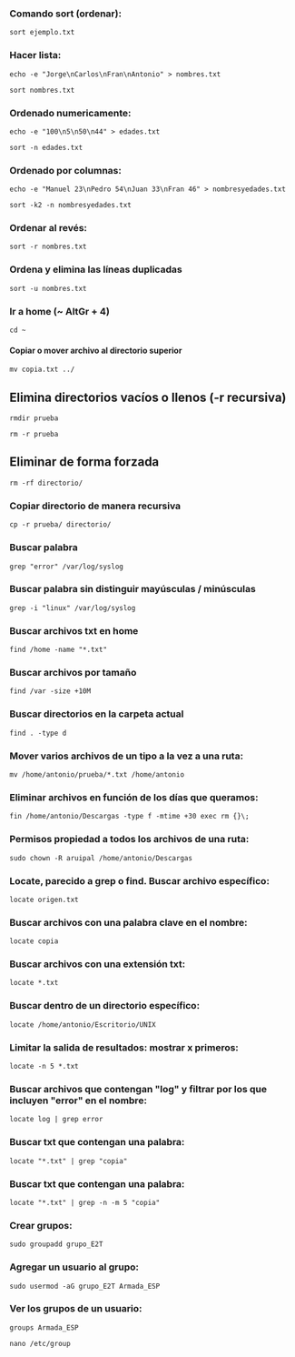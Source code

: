 ### Comando sort (ordenar):
<pre><code id="codigo">sort ejemplo.txt</code></pre>
### Hacer lista:
<pre><code id="codigo">echo -e "Jorge\nCarlos\nFran\nAntonio" > nombres.txt</code></pre>
<pre><code id="codigo">sort nombres.txt</code></pre>
### Ordenado numericamente:
<pre><code id="codigo">echo -e "100\n5\n50\n44" > edades.txt</code></pre>
<pre><code id="codigo">sort -n edades.txt</code></pre>
### Ordenado por columnas:
<pre><code id="codigo">echo -e "Manuel 23\nPedro 54\nJuan 33\nFran 46" > nombresyedades.txt</code></pre>
<pre><code id="codigo">sort -k2 -n nombresyedades.txt</code></pre>
### Ordenar al revés:
<pre><code id="codigo">sort -r nombres.txt</code></pre>
### Ordena y elimina las líneas duplicadas
<pre><code id="codigo">sort -u nombres.txt</code></pre>
### Ir a home (~ AltGr + 4)
<pre><code id="codigo">cd ~</code></pre>
#### Copiar o mover archivo al directorio superior
<pre><code id="codigo">mv copia.txt ../</code></pre>
## Elimina directorios vacíos o llenos (-r recursiva)
<pre><code id="codigo">rmdir prueba</code></pre>
<pre><code id="codigo">rm -r prueba</code></pre>
## Eliminar de forma forzada
<pre><code id="codigo">rm -rf directorio/</code></pre>
### Copiar directorio de manera recursiva
<pre><code id="codigo">cp -r prueba/ directorio/</code></pre>
### Buscar palabra
<pre><code id="codigo">grep "error" /var/log/syslog</code></pre>
### Buscar palabra sin distinguir mayúsculas / minúsculas
<pre><code id="codigo">grep -i "linux" /var/log/syslog</code></pre>
### Buscar archivos txt en home
<pre><code id="codigo">find /home -name "*.txt"</code></pre>
### Buscar archivos por tamaño
<pre><code id="codigo">find /var -size +10M</code></pre>
### Buscar directorios en la carpeta actual
<pre><code id="codigo">find . -type d</code></pre>
### Mover varios archivos de un tipo a la vez a una ruta:
<pre><code id="codigo">mv /home/antonio/prueba/*.txt /home/antonio</code></pre>
### Eliminar archivos en función de los días que queramos:
<pre><code id="codigo">fin /home/antonio/Descargas -type f -mtime +30 exec rm {}\;</code></pre>
### Permisos propiedad a todos los archivos de una ruta:
<pre><code id="codigo">sudo chown -R aruipal /home/antonio/Descargas</code></pre>
### Locate, parecido a grep o find. Buscar archivo específico:
<pre><code id="codigo">locate origen.txt</code></pre>
### Buscar archivos con una palabra clave en el nombre:
<pre><code id="codigo">locate copia</code></pre>
### Buscar archivos con una extensión txt:
<pre><code id="codigo">locate *.txt</code></pre>
### Buscar dentro de un directorio específico:
<pre><code id="codigo">locate /home/antonio/Escritorio/UNIX</code></pre>
### Limitar la salida de resultados: mostrar x primeros:
<pre><code id="codigo">locate -n 5 *.txt</code></pre>
### Buscar archivos que contengan "log" y filtrar por los que incluyen "error" en el nombre:
<pre><code id="codigo">locate log | grep error</code></pre>
### Buscar txt que contengan una palabra:
<pre><code id="codigo">locate "*.txt" | grep "copia"</code></pre>
### Buscar txt que contengan una palabra:
<pre><code id="codigo">locate "*.txt" | grep -n -m 5 "copia"</code></pre>
### Crear grupos:
<pre><code id="codigo">sudo groupadd grupo_E2T</code></pre>
### Agregar un usuario al grupo:
<pre><code id="codigo">sudo usermod -aG grupo_E2T Armada_ESP</code></pre>
### Ver los grupos de un usuario:
<pre><code id="codigo">groups Armada_ESP</code></pre>
<pre><code id="codigo">nano /etc/group</code></pre>
